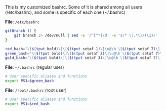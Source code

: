 This is my customized bashrc. Some of it is shared among all users (/etc/bashrc), and some is specific of each one (~/.bashrc)

**File**: `/etc/bashrc`

```bash
gitBranch () {
    git branch 2> /dev/null | sed -e '/^[^*]/d' -e 's/* \(.*\)/(\1)/'
}

red_bash="\[$(tput bold)\]\[$(tput setaf 1)\]\u@\h \[$(tput setaf 7)\][\W] \[$(tput setaf 3)\]\$(gitBranch) \[$(tput setaf 1)\]\\n\\$ \[$(tput sgr0)\]\[$(tput sgr0)\]"
green_bash="\[$(tput bold)\]\[$(tput setaf 2)\]\u@\h \[$(tput setaf 7)\][\W] \[$(tput setaf 3)\]\$(gitBranch) \[$(tput setaf 2)\]\\n\\$ \[$(tput sgr0)\]\[$(tput sgr0)\]"
gold_bash="\[$(tput bold)\]\[$(tput setaf 3)\]\u@\h \[$(tput setaf 7)\][\W] \[$(tput setaf 7)\]\$(gitBranch) \[$(tput setaf 3)\]\\n\\$ \[$(tput sgr0)\]\[$(tput sgr0)\]"
```

**File**: `~/.bashrc` (regular user)

```bash
# User specific aliases and functions
export PS1=$green_bash
```

**File**: `/root/.bashrc` (root user)

```bash
# User specific aliases and functions
export PS1=$red_bash
```
